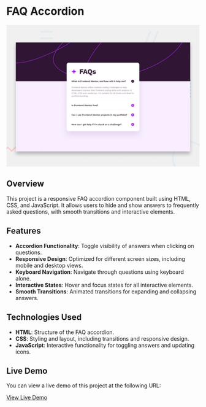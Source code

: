 # FAQ Accordion

![Design preview for the FAQ accordion coding challenge](./design/desktop-preview.jpg)

## Overview

This project is a responsive FAQ accordion component built using HTML, CSS, and JavaScript. It allows users to hide and show answers to frequently asked questions, with smooth transitions and interactive elements.

## Features

- **Accordion Functionality**: Toggle visibility of answers when clicking on questions.
- **Responsive Design**: Optimized for different screen sizes, including mobile and desktop views.
- **Keyboard Navigation**: Navigate through questions using keyboard alone.
- **Interactive States**: Hover and focus states for all interactive elements.
- **Smooth Transitions**: Animated transitions for expanding and collapsing answers.

## Technologies Used

- **HTML**: Structure of the FAQ accordion.
- **CSS**: Styling and layout, including transitions and responsive design.
- **JavaScript**: Interactive functionality for toggling answers and updating icons.

## Live Demo

You can view a live demo of this project at the following URL:

[View Live Demo](https://faq-accordian-section.netlify.app/)
